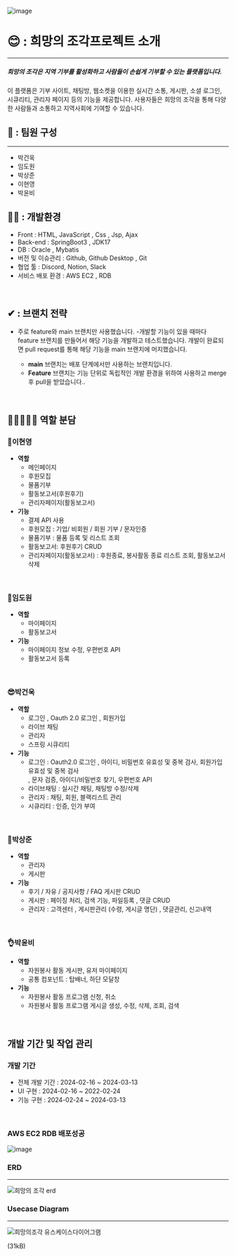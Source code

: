 ![image](https://github.com/springbootProejct/hopeProject/assets/104418414/49b77c2b-46d4-47ee-9a57-79e0902970a6)
# 😊 : 희망의 조각프로젝트 소개


---
##### 희망의 조각은 지역 기부를 활성화하고 사람들이 손쉽게 기부할 수 있는 플랫폼입니다.
이 플랫폼은 기부 사이트, 채팅방, 웹소켓을 이용한 실시간 소통, 게시판, 소셜 로그인, 시큐리티, 관리자 페이지 등의 기능을 제공합니다. 사용자들은 희망의 조각을 통해 다양한 사람들과 소통하고 지역사회에 기여할 수 있습니다.
## 👏 : 팀원 구성
---
- 박건욱
- 임도원
- 박상준
- 이현영
- 박윤비

## 🐱‍🏍 : 개발환경
- Front : HTML, JavaScript , Css , Jsp, Ajax
- Back-end : SpringBoot3 , JDK17
- DB : Oracle , Mybatis
- 버전 및 이슈관리 : Github, Github Desktop , Git
- 협업 툴 : Discord, Notion, Slack
- 서비스 배포 환경 : AWS EC2 , RDB

<br>



## ✔ : 브랜치 전략


-  주로 feature와 main 브랜치만 사용했습니다. 
-개발할 기능이 있을 때마다 feature 브랜치를 만들어서 해당 기능을 개발하고 테스트했습니다. 개발이 완료되면 pull request를 통해 해당 기능을 main 브랜치에 머지했습니다.

    - **main** 브랜치는 배포 단계에서만 사용하는 브랜치입니다.
    - **Feature** 브랜치는 기능 단위로 독립적인 개발 환경을 위하여 사용하고 merge 후 pull을 받았습니다..




<br>

## 👨🏽‍🤝‍👨🏽 역할 분담


### 🍊이현영

- **역할**
    - 메인페이지 
    - 후원모집
    - 물품기부
    - 활동보고서(후원후기)
    - 관리자페이지(활동보고서)
- **기능**
    - 결제 API 사용
    - 후원모집 : 기업/ 비회원 / 회원 기부 / 문자인증
    - 물품기부 : 물품 등록 및 리스트 조회
    - 활동보고서: 후원후기 CRUD
    - 관리자페이지(활동보고서) : 후원종료, 봉사활동 종료 리스트 조회, 활동보고서 삭제

<br>
    
### 👻임도원

- **역할**
    - 마이페이지  
    - 활동보고서
- **기능**
    - 마이페이지 정보 수정, 우편번호 API
    - 활동보고서 등록

<br>

### 😎박건욱

- **역할**
    - 로그인 , Oauth 2.0 로그인 , 회원가입
    - 라이브 채팅
    - 관리자
    - 스프링 시큐리티
- **기능**
    - 로그인 : Oauth2.0 로그인 , 아이디, 비밀번호 유효성 및 중복 검사, 회원가입 유효성 및 중복 검사  
              , 문자 검증, 아이디/비밀번호 찾기, 우편번호 API
    - 라이브채팅 : 실시간 채팅, 채팅방 수정/삭제
    - 관리자 : 채팅, 회원, 블랙리스트 관리
    - 시큐리티 : 인증, 인가 부여

<br>

### 🐬박상준

- **역할**
    - 관리자
    - 게시판
- **기능**
    - 후기 / 자유 / 공지사항 / FAQ 게시판 CRUD
    - 게시판 : 페이징 처리, 검색 기능, 파일등록 , 댓글 CRUD
    - 관리자 : 고객센터 , 게시판관리 (수령, 게시글 명단) , 댓글관리, 신고내역

<br>

### 👌박윤비

- **역할**
    - 자원봉사 활동 게시판, 유저 마이페이지
    - 공통 컴포넌트 : 탑배너, 하단 모달창
- **기능**
    - 자원봉사 활동 프로그램 신청, 취소
    - 자원봉사 활동 프로그램 게시글 생성, 수정, 삭제, 조회, 검색

<br>

## 개발 기간 및 작업 관리

### 개발 기간

- 전체 개발 기간 : 2024-02-16 ~ 2024-03-13
- UI 구현 : 2024-02-16 ~ 2022-02-24
- 기능 구현 : 2024-02-24 ~ 2024-03-13

<br>


### AWS EC2 RDB 배포성공
![image](https://github.com/springbootProejct/hopeProject/assets/104418414/f0519d4d-0103-40c3-8bec-964c415a802f)


### ERD
---
![희망의 조각 erd](https://github.com/springbootProejct/hopeProject/assets/104418414/67018a92-a4f6-4631-a44e-dc61e688b4ca)




### Usecase Diagram
---
![희망의조각 유스케이스다이어그램](https://github.com/springbootProejct/hopeProject/assets/63948477/51bbf259-a266-463d-ab8b-2868afbd5304)



(31kB)
